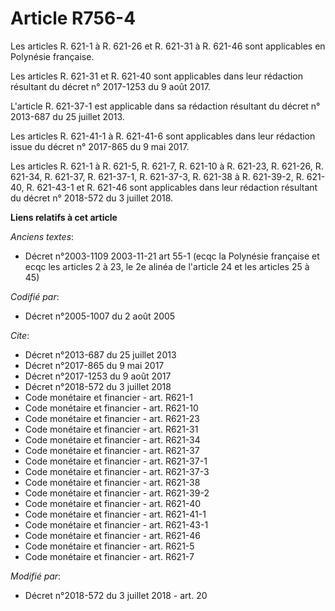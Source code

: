 # Article R756-4

Les articles R. 621-1 à R. 621-26 et R. 621-31 à R. 621-46 sont applicables en Polynésie française. 

Les articles R. 621-31 et R. 621-40 sont applicables dans leur rédaction résultant du décret n° 2017-1253 du 9 août 2017. 

L'article R. 621-37-1 est applicable dans sa rédaction résultant du décret n° 2013-687 du 25 juillet 2013. 

Les articles R. 621-41-1 à R. 621-41-6 sont applicables dans leur rédaction issue du décret n° 2017-865 du 9 mai 2017. 

Les articles R. 621-1 à R. 621-5, R. 621-7, R. 621-10 à R. 621-23, R. 621-26, R. 621-34, R. 621-37, R. 621-37-1, R. 621-37-3,
R. 621-38 à R. 621-39-2, R. 621-40, R. 621-43-1 et R. 621-46 sont applicables dans leur rédaction résultant du décret n°
2018-572 du 3 juillet 2018.

**Liens relatifs à cet article**

_Anciens textes_:

  - Décret n°2003-1109 2003-11-21 art 55-1 (ecqc la Polynésie française et ecqc les articles 2 à 23, le 2e alinéa de l'article 24 et les articles 25 à 45)

_Codifié par_:

  - Décret n°2005-1007 du 2 août 2005

_Cite_:

  - Décret n°2013-687 du 25 juillet 2013
  - Décret n°2017-865 du 9 mai 2017
  - Décret n°2017-1253 du 9 août 2017
  - Décret n°2018-572 du 3 juillet 2018
  - Code monétaire et financier - art. R621-1
  - Code monétaire et financier - art. R621-10
  - Code monétaire et financier - art. R621-23
  - Code monétaire et financier - art. R621-31
  - Code monétaire et financier - art. R621-34
  - Code monétaire et financier - art. R621-37
  - Code monétaire et financier - art. R621-37-1
  - Code monétaire et financier - art. R621-37-3
  - Code monétaire et financier - art. R621-38
  - Code monétaire et financier - art. R621-39-2
  - Code monétaire et financier - art. R621-40
  - Code monétaire et financier - art. R621-41-1
  - Code monétaire et financier - art. R621-43-1
  - Code monétaire et financier - art. R621-46
  - Code monétaire et financier - art. R621-5
  - Code monétaire et financier - art. R621-7

_Modifié par_:

  - Décret n°2018-572 du 3 juillet 2018 - art. 20
